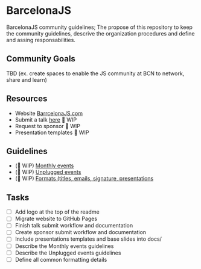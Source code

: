 # BarcelonaJS

BarcelonaJS community guidelines; The propose of this repository to keep the community guidelines, descrive the organization procedures and define and assing responsabilities.

## Community Goals

TBD (ex. create spaces to enable the JS community at BCN to network, share and learn)

## Resources

- Website [BarrcelonaJS.com](https://barcelonajs.com)
- Submit a talk [here](https://github.com/BarcelonaJS/events) 🚧 WIP
- Request to sponsor 🚧 WIP
- Presentation templates 🚧 WIP

## Guidelines

- (🚧 WIP) [Monthly events](guidelines/monthly.md)
- (🚧 WIP) [Unplugged events](guidelines/unplugged.md)
- (🚧 WIP) [Formats (titles, emails, signature, presentations](guidelines/format.md)

## Tasks

- [ ] Add logo at the top of the readme
- [ ] Migrate website to GitHub Pages
- [ ] Finish talk submit workflow and documentation
- [ ] Create sponsor submit workflow and documentation
- [ ] Include presentations templates and base slides into docs/
- [ ] Describe the Monthly events guidelines
- [ ] Describe the Unplugged events guidelines
- [ ] Define all common formatting details
